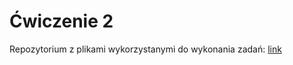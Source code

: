 # Ćwiczenie 2
Repozytorium z plikami wykorzystanymi do wykonania zadań: [link](https://github.com/alkatraz445/SiNWO_2)
